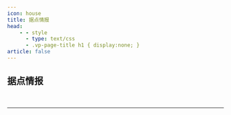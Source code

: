 ```yaml
---
icon: house
title: 据点情报
head:
    - - style
      - type: text/css
      - .vp-page-title h1 { display:none; }
article: false
---
```

## <div class="text-bg-grey"> 据点情报 <i class="fa-solid fa-house" style="color: lightSteelblue"></i></div>

<DetailsButton label="持有的房产" :isScrollable="true" margin="15px 0 15px 0">
  <DataTable :isTogglable="true" :headers="headers" :headersInitState="headersInitState" :data="ownedLocationData" />
</DetailsButton>

<DetailsButton label="ARCANA关联" :isScrollable="true" margin="15px 0 15px 0">
  <DataTable :isTogglable="true" :headers="headers" :headersInitState="headersInitState" :data="arcanaLocationData" />
</DetailsButton>

<DetailsButton label="藏匿车库" :isScrollable="true" margin="15px 0 15px 0">
  <DataTable :isTogglable="true" :headers="headers" :headersInitState="headersInitState" :data="hideoutLocationData" />
</DetailsButton>

<DetailsButton label="其他" :isScrollable="true">
  <DataTable :isTogglable="true" :headers="headers" :headersInitState="headersInitState" :data="otherLocationData" />
</DetailsButton>
<br>

--- 

<br>
<DetailsButton label="过去房产" :isScrollable="true">
  <DataTable :isTogglable="true" :headers="headers" :headersInitState="headersInitState" :data="pastLocationData">
    <template #footer>
      ⋇ 虽未经证实，但没有使用预定，因此归类为过去房产
    </template>
  </DataTable>
</DetailsButton>
<br>

<script setup>
  import DataTable from "@DataTable";
  import { 
    ownedLocationData, 
    arcanaLocationData, 
    hideoutLocationData, 
    otherLocationData, 
    pastLocationData, 
    headers,
    headersInitState,
    } from "@LocationData";
</script>